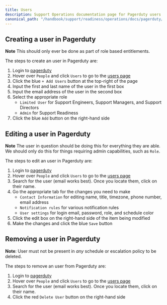 ```yaml
---
title: Users
description: Support Operations documentation page for Pagerduty users
canonical_path: "/handbook/support/readiness/operations/docs/pagerduty/users"
---
```


## Creating a user in Pagerduty

**Note** This should only ever be done as part of role based entitlements.

The steps to create an user in Pagerduty are:

1. Login to [pagerduty](https://example_company.pagerduty.com/)
1. Hover over `People` and click `Users` to go to the
   [users page](https://example_company.pagerduty.com/users-new)
1. Click the blue `+ Add Users` button at the top-right of the page
1. Input the first and last name of the user in the first box
1. Input the email address of the user in the second box
1. Select the appropriate role
   - `Limited User` for Support Engineers, Support Managers, and Support Directors
   - `Admin` for Support Readiness
1. Click the blue `Add` button on the right-hand side

## Editing a user in Pagerduty

**Note** The user in question should be doing this for everything they are able.
We should only do this for things requiring admin capabilities, such as `Role`.

The steps to edit an user in Pagerduty are:

1. Login to [pagerduty](https://example_company.pagerduty.com/)
1. Hover over `People` and click `Users` to go to the
   [users page](https://example_company.pagerduty.com/users-new)
1. Search for the user (email works best). Once you locate them, click on their
   name.
1. Go the appropriate tab for the changes you need to make
   - `Contact Information` for editing name, title, timezone, phone number,
     email address
   - `Notification rules` for various notification rules
   - `User settings` for login email, password, role, and schedule color
1. Click the edit box on the right-hand side of the item being modified
1. Make the changes and click the blue `Save` button

## Removing a user in Pagerduty

**Note**: User must not be present in *any* schedule or escalation policy to be
deleted.

The steps to remove an user from Pagerduty are:

1. Login to [pagerduty](https://example_company.pagerduty.com/)
1. Hover over `People` and click `Users` to go to the
   [users page](https://example_company.pagerduty.com/users-new)
1. Search for the user (email works best). Once you locate them, click on their
   name.
1. Click the red `Delete User` button on the right-hand side
